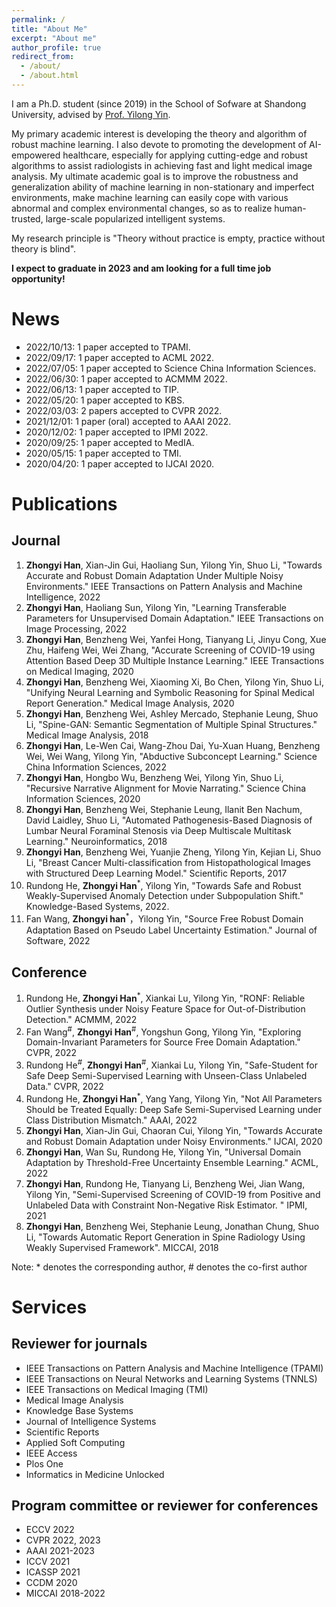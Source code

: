 ```yaml
---
permalink: /
title: "About Me"
excerpt: "About me"
author_profile: true
redirect_from: 
  - /about/
  - /about.html
---
```


I am a Ph.D. student (since 2019) in the School of Sofware at Shandong University, advised by [Prof. Yilong Yin](http://faculty.sdu.edu.cn/ylyin).

My primary academic interest is developing the theory and algorithm of robust machine learning. I also devote to promoting the development of AI-empowered healthcare, especially for applying cutting-edge and robust algorithms to assist radiologists in achieving fast and light medical image analysis. My ultimate academic goal is to improve the robustness and generalization ability of machine learning in non-stationary and imperfect environments, make machine learning can easily cope with various abnormal and complex environmental changes, so as to realize human-trusted, large-scale popularized intelligent systems.

My research principle is "Theory without practice is empty, practice without theory is blind".

**I expect to graduate in 2023 and am looking for a full time job opportunity!**

# News
- 2022/10/13: 1 paper accepted to TPAMI.
- 2022/09/17: 1 paper accepted to ACML 2022.
- 2022/07/05: 1 paper accepted to Science China Information Sciences.
- 2022/06/30: 1 paper accepted to ACMMM 2022.
- 2022/06/13: 1 paper accepted to TIP.
- 2022/05/20: 1 paper accepted to KBS.
- 2022/03/03: 2 papers accepted to CVPR 2022.
- 2021/12/01: 1 paper (oral) accepted to AAAI 2022.
- 2020/12/02: 1 paper accepted to IPMI 2022.
- 2020/09/25: 1 paper accepted to MedIA.
- 2020/05/15: 1 paper accepted to TMI.
- 2020/04/20: 1 paper accepted to IJCAI 2020.


# Publications

## Journal
1.	**Zhongyi Han**, Xian-Jin Gui, Haoliang Sun, Yilong Yin, Shuo Li, "Towards Accurate and Robust Domain Adaptation Under Multiple Noisy Environments." IEEE Transactions on Pattern Analysis and Machine Intelligence, 2022
2.	**Zhongyi Han**, Haoliang Sun, Yilong Yin, "Learning Transferable Parameters for Unsupervised Domain Adaptation." IEEE Transactions on Image Processing, 2022
3.	**Zhongyi Han**, Benzheng Wei, Yanfei Hong, Tianyang Li, Jinyu Cong, Xue Zhu, Haifeng Wei, Wei Zhang, "Accurate Screening of COVID-19 using Attention Based Deep 3D Multiple Instance Learning." IEEE Transactions on Medical Imaging, 2020
4.	**Zhongyi Han**, Benzheng Wei, Xiaoming Xi, Bo Chen, Yilong Yin, Shuo Li, "Unifying Neural Learning and Symbolic Reasoning for Spinal Medical Report Generation." Medical Image Analysis, 2020
5.	**Zhongyi Han**, Benzheng Wei, Ashley Mercado, Stephanie Leung, Shuo Li, "Spine-GAN: Semantic Segmentation of Multiple Spinal Structures." Medical Image Analysis, 2018
6.	**Zhongyi Han**, Le-Wen Cai, Wang-Zhou Dai, Yu-Xuan Huang, Benzheng Wei, Wei Wang, Yilong Yin, "Abductive Subconcept Learning." Science China Information Sciences, 2022
7.	**Zhongyi Han**, Hongbo Wu, Benzheng Wei, Yilong Yin, Shuo Li, "Recursive Narrative Alignment for Movie Narrating." Science China Information Sciences, 2020
8.	**Zhongyi Han**, Benzheng Wei, Stephanie Leung, Ilanit Ben Nachum, David Laidley, Shuo Li, "Automated Pathogenesis-Based Diagnosis of Lumbar Neural Foraminal Stenosis via Deep Multiscale Multitask Learning." Neuroinformatics, 2018
9.	**Zhongyi Han**, Benzheng Wei, Yuanjie Zheng, Yilong Yin, Kejian Li, Shuo Li, "Breast Cancer Multi-classification from Histopathological Images with Structured Deep Learning Model." Scientific Reports, 2017
10.	Rundong He, **Zhongyi Han**<sup>*</sup>, Yilong Yin, "Towards Safe and Robust Weakly-Supervised Anomaly Detection under Subpopulation Shift." Knowledge-Based Systems, 2022.
11.	Fan Wang, **Zhongyi han**<sup>*</sup>，Yilong Yin, "Source Free Robust Domain Adaptation Based on Pseudo Label Uncertainty Estimation." Journal of Software, 2022

## Conference
1. Rundong He, **Zhongyi Han**<sup>*</sup>, Xiankai Lu, Yilong Yin, "RONF: Reliable Outlier Synthesis under Noisy Feature Space for Out-of-Distribution Detection." ACMMM, 2022
2. Fan Wang<sup>#</sup>, **Zhongyi Han**<sup>#</sup>, Yongshun Gong, Yilong Yin, "Exploring Domain-Invariant Parameters for Source Free Domain Adaptation." CVPR, 2022
3. Rundong He<sup>#</sup>, **Zhongyi Han**<sup>#</sup>, Xiankai Lu, Yilong Yin, "Safe-Student for Safe Deep Semi-Supervised Learning with Unseen-Class Unlabeled Data." CVPR, 2022
4. Rundong He, **Zhongyi Han**<sup>*</sup>, Yang Yang, Yilong Yin, "Not All Parameters Should be Treated Equally: Deep Safe Semi-Supervised Learning under Class Distribution Mismatch." AAAI, 2022
5. **Zhongyi Han**, Xian-Jin Gui, Chaoran Cui, Yilong Yin, "Towards Accurate and Robust Domain Adaptation under Noisy Environments." IJCAI, 2020
6. **Zhongyi Han**, Wan Su, Rundong He, Yilong Yin, "Universal Domain Adaptation by Threshold-Free Uncertainty Ensemble Learning." ACML, 2022
7. **Zhongyi Han**, Rundong He, Tianyang Li, Benzheng Wei, Jian Wang, Yilong Yin, "Semi-Supervised Screening of COVID-19 from Positive and Unlabeled Data with Constraint Non-Negative Risk Estimator. " IPMI, 2021
8. **Zhongyi Han**, Benzheng Wei, Stephanie Leung, Jonathan Chung, Shuo Li, "Towards Automatic Report Generation in Spine Radiology Using Weakly Supervised Framework". MICCAI, 2018

Note: * denotes the corresponding author, # denotes the co-first author

# Services
## Reviewer for journals
-	IEEE Transactions on Pattern Analysis and Machine Intelligence (TPAMI)
-	IEEE Transactions on Neural Networks and Learning Systems (TNNLS)
-	IEEE Transactions on Medical Imaging (TMI)
-	Medical Image Analysis
-	Knowledge Base Systems
-	Journal of Intelligence Systems
-	Scientific Reports
-	Applied Soft Computing
-	IEEE Access
-	Plos One
-	Informatics in Medicine Unlocked

## Program committee or reviewer for conferences
-	ECCV 2022
-	CVPR 2022, 2023
-	AAAI 2021-2023
-	ICCV 2021
-	ICASSP 2021
-	CCDM 2020
-	MICCAI 2018-2022
